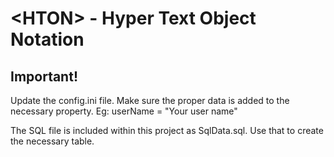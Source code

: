 # &lt;HTON&gt; - Hyper Text Object Notation
## Important!
Update the config.ini file. Make sure the proper data is added to the necessary property. 
Eg: userName = "Your user name"

The SQL file is included within this project as SqlData.sql. Use that to create the necessary table. 
